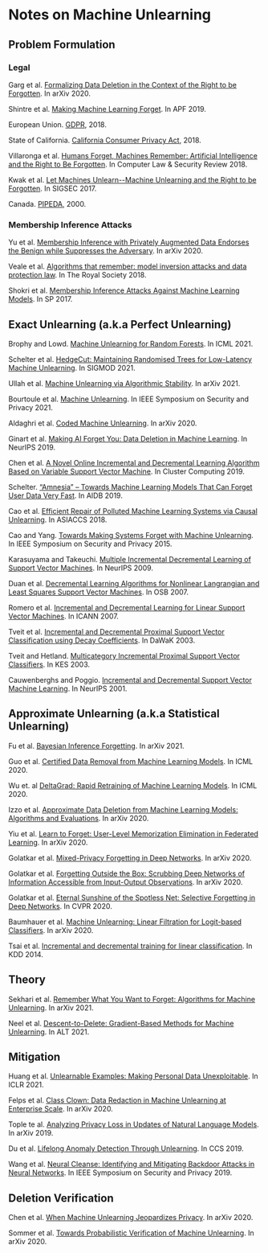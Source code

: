# Notes on Machine Unlearning

## Problem Formulation

### Legal

Garg et al. [Formalizing Data Deletion in the Context of the Right to be Forgotten](https://arxiv.org/abs/2002.10635). In arXiv 2020.

Shintre et al. [Making Machine Learning Forget](https://link.springer.com/chapter/10.1007/978-3-030-21752-5_6). In APF 2019.

European Union. [GDPR](https://gdpr.eu/), 2018.

State of California. [California Consumer Privacy Act](https://leginfo.legislature.ca.gov/faces/billTextClient.xhtml?bill_id=201720180AB375), 2018.

Villaronga et al. [Humans Forget, Machines Remember: Artificial Intelligence and the Right to Be Forgotten](https://www.sciencedirect.com/science/article/pii/S0267364917302091). In Computer Law & Security Review 2018.

Kwak et al. [Let Machines Unlearn--Machine Unlearning and the Right to be Forgotten](https://aisel.aisnet.org/amcis2017/InformationSystems/Presentations/14/). In SIGSEC 2017.

Canada. [PIPEDA](https://www.priv.gc.ca/en/privacy-topics/privacy-laws-in-canada/the-personal-information-protection-and-electronic-documents-act-pipeda/), 2000.

### Membership Inference Attacks

Yu et al. [Membership Inference with Privately Augmented Data Endorses the Benign while Suppresses the Adversary](https://arxiv.org/abs/2007.10567). In arXiv 2020.

Veale et al. [Algorithms that remember: model inversion attacks and data protection law](https://royalsocietypublishing.org/doi/full/10.1098/rsta.2018.0083). In The Royal Society 2018.

Shokri et al. [Membership Inference Attacks Against Machine Learning Models](https://ieeexplore.ieee.org/abstract/document/7958568). In SP 2017.

## Exact Unlearning (a.k.a Perfect Unlearning)

Brophy and Lowd. [Machine Unlearning for Random Forests](). In ICML 2021.

Schelter et al. [HedgeCut: Maintaining Randomised Trees for Low-Latency Machine Unlearning](https://ssc.io/pdf/rdm235.pdf). In SIGMOD 2021.

Ullah et al. [Machine Unlearning via Algorithmic Stability](https://arxiv.org/abs/2102.13179). In arXiv 2021.

Bourtoule et al. [Machine Unlearning](https://arxiv.org/abs/1912.03817). In IEEE Symposium on Security and Privacy 2021.

Aldaghri et al. [Coded Machine Unlearning](https://arxiv.org/abs/2012.15721). In arXiv 2020.

Ginart et al. [Making AI Forget You: Data Deletion in Machine Learning](http://papers.nips.cc/paper/8611-making-ai-forget-you-data-deletion-in-machine-learning). In NeurIPS 2019.

Chen et al. [A Novel Online Incremental and Decremental Learning Algorithm Based on Variable Support Vector Machine](https://link.springer.com/article/10.1007/s10586-018-1772-4). In Cluster Computing 2019.

Schelter. [“Amnesia” – Towards Machine Learning Models That Can Forget User Data Very Fast](http://cidrdb.org/cidr2020/papers/p32-schelter-cidr20.pdf). In AIDB 2019.

Cao et al. [Efficient Repair of Polluted Machine Learning Systems via Causal Unlearning](https://dl.acm.org/citation.cfm?id=3196517). In ASIACCS 2018.

Cao and Yang. [Towards Making Systems Forget with Machine Unlearning](https://ieeexplore.ieee.org/abstract/document/7163042). In IEEE Symposium on Security and Privacy 2015.

Karasuyama and Takeuchi. [Multiple Incremental Decremental Learning of Support Vector Machines](https://ieeexplore.ieee.org/abstract/document/5484614). In NeurIPS 2009.

Duan et al. [Decremental Learning Algorithms for Nonlinear Langrangian and Least Squares Support Vector Machines](https://pdfs.semanticscholar.org/312c/677f0882d0dfd60bfd77346588f52aefd10f.pdf). In OSB 2007.

Romero et al. [Incremental and Decremental Learning for Linear Support Vector Machines](https://link.springer.com/chapter/10.1007/978-3-540-74690-4_22). In ICANN 2007.

Tveit et al. [Incremental and Decremental Proximal Support Vector Classification using Decay Coefficients](https://link.springer.com/chapter/10.1007/978-3-540-45228-7_42). In DaWaK 2003.

Tveit and Hetland. [Multicategory Incremental Proximal Support Vector Classifiers](https://link.springer.com/chapter/10.1007/978-3-540-45224-9_54). In KES 2003.

Cauwenberghs and Poggio. [Incremental and Decremental Support Vector Machine Learning](http://papers.nips.cc/paper/1814-incremental-and-decremental-support-vector-machine-learning.pdf). In NeurIPS 2001.

## Approximate Unlearning (a.k.a Statistical Unlearning)

Fu et al. [Bayesian Inference Forgetting](https://arxiv.org/abs/2101.06417). In arXiv 2021.

Guo et al. [Certified Data Removal from Machine Learning Models](https://arxiv.org/abs/1911.03030). In ICML 2020.

Wu et. al [DeltaGrad: Rapid Retraining of Machine Learning Models](https://icml.cc/virtual/2020/poster/5915). In ICML 2020.

Izzo et al. [Approximate Data Deletion from Machine Learning Models: Algorithms and Evaluations](https://arxiv.org/abs/2002.10077). In arXiv 2020.

Yiu et al. [Learn to Forget: User-Level Memorization Elimination in Federated Learning](https://arxiv.org/abs/2003.10933). In arXiv 2020.

Golatkar et al. [Mixed-Privacy Forgetting in Deep Networks](https://arxiv.org/abs/2012.13431). In arXiv 2020.

Golatkar et al. [Forgetting Outside the Box: Scrubbing Deep Networks of Information Accessible from Input-Output Observations](https://arxiv.org/abs/1911.04933). In arXiv 2020.

Golatkar et al. [Eternal Sunshine of the Spotless Net: Selective Forgetting in Deep Networks](https://arxiv.org/abs/1911.04933). In CVPR 2020.

Baumhauer et al. [Machine Unlearning: Linear Filtration for Logit-based Classifiers](https://arxiv.org/abs/2002.02730). In arXiv 2020.

Tsai et al. [Incremental and decremental training for linear classification](https://dl.acm.org/citation.cfm?id=2623661). In KDD 2014.

## Theory
Sekhari et al. [Remember What You Want to Forget: Algorithms for Machine Unlearning](https://arxiv.org/abs/2103.03279). In arXiv 2021.

Neel et al. [Descent-to-Delete:
Gradient-Based Methods for Machine Unlearning](http://proceedings.mlr.press/v132/neel21a.html). In ALT 2021.

## Mitigation

Huang et al. [Unlearnable Examples: Making Personal Data Unexploitable](https://arxiv.org/abs/2101.04898). In ICLR 2021.

Felps et al. [Class Clown: Data Redaction in Machine Unlearning at Enterprise Scale](https://arxiv.org/abs/2012.04699). In arXiv 2020.

Tople te al. [Analyzing Privacy Loss in Updates of Natural Language Models](https://arxiv.org/abs/1912.07942). In arXiv 2019.

Du et al. [Lifelong Anomaly Detection Through Unlearning](https://dl.acm.org/doi/abs/10.1145/3319535.3363226). In CCS 2019.

Wang et al. [Neural Cleanse: Identifying and Mitigating Backdoor Attacks in Neural Networks](https://people.cs.vt.edu/vbimal/publications/backdoor-sp19.pdf). In IEEE Symposium on Security and Privacy 2019.

## Deletion Verification

Chen et al. [When Machine Unlearning Jeopardizes Privacy](https://arxiv.org/abs/2005.02205). In arXiv 2020.

Sommer et al. [Towards Probabilistic Verification of Machine Unlearning](https://arxiv.org/abs/2003.04247). In arXiv 2020.
